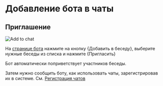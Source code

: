# Добавление бота в чаты

## Приглашение

![Add to chat](../assets/configure/chats/1.png)

На [странице бота](https://vk.com/jacob_bot) нажмите на кнопку {Добавить в беседу}, выберите нужные беседы из списка и нажмите {Пригласить}

Бот автоматически поприветствует участников беседы.

Затем нужно сообщить боту, как использовать чаты, зарегистрировав их в системе. См. [Регистрация чатов](../functions/settings.md#_3)
